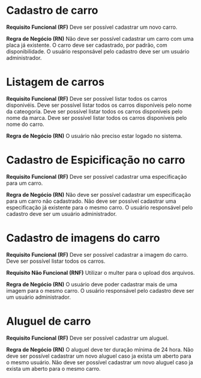 # Cadastro de carro

**Requisito Funcional (RF)**
Deve ser possível cadastrar um novo carro.

**Regra de Negócio (RN)**
Não deve ser possível cadastrar um carro com uma placa já existente.
O carro deve ser cadastrado, por padrão, com disponibilidade.
O usuário responsável pelo cadastro deve ser um usuário administrador.

# Listagem de carros

**Requisito Funcional (RF)**
Deve ser possível listar todos os carros disponivéis.
Deve ser possível listar todos os carros disponíveis pelo nome da cateogoria.
Deve ser possível listar todos os carros disponíveis pelo nome da marca.
Deve ser possível listar todos os carros disponíveis pelo nome do carro.

**Regra de Negócio (RN)**
O usuário não preciso estar logado no sistema.

# Cadastro de Espicificação no carro

**Requisito Funcional (RF)**
Deve ser possível cadastrar uma especificação para um carro.

**Regra de Negócio (RN)**
Não deve ser possível cadastrar um especificação para um carro não cadastrado.
Não deve ser possível cadastrar uma especificação já existente para o mesmo carro.
O usuário responsável pelo cadastro deve ser um usuário administrador.

# Cadastro de imagens do carro

**Requisito Funcional (RF)**
Deve ser possível cadastrar a imagem do carro.
Deve ser possível listar todos os carros.

**Requisito Não Funcional (RNF)**
Utilizar o multer para o upload dos arquivos.

**Regra de Negócio (RN)**
O usuário deve poder cadastrar mais de uma imagem para o mesmo carro.
O usuário responsável pelo cadastro deve ser um usuário administrador.

# Aluguel de carro

**Requisito Funcional (RF)**
Deve ser possível cadastrar um aluguel.

**Regra de Negócio (RN)**
O aluguel deve ter duração mínima de 24 hora.
Não deve ser possível cadastrar um novo aluguel caso ja exista um aberto para o mesmo usuário.
Não deve ser possível cadastrar um novo aluguel caso ja exista um aberto para o mesmo carro.

